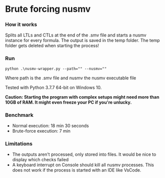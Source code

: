 # Brute forcing nusmv

### How it works

Splits all LTLs and CTLs at the end of the .smv file and starts a nusmv instance for every formula.
The output is saved in the temp folder. The temp folder gets deleted when starting the process!

### Run

`python .\nusmv-wrapper.py --path="" --nusmv=""`

Where path is the .smv file and nusmv the nusmv executable file

Tested with Python 3.7.7 64-bit on Windows 10.

**Caution: Starting the program with complex setups might need more than 10GB of RAM. It might even freeze your PC if you're unlucky.**

### Benchmark

- Normal execution: 18 min 30 seconds
- Brute-force execution: 7 min

### Limitations

- The outputs aren't processed, only stored into files. It would be nice to display which checks failed
- A keyboard interrupt on Console should kill all nusmv processes. This does not work if the process is started with an IDE like VsCode.